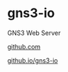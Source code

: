 # gns3-io

GNS3 Web Server

[github.com](https://github.com/LaGuer/gns3-io/blob/master/master/index.html)

[github.io/gns3-io](https://LaGuer.github.io/gns3-io/tree/master/master/index.html)
